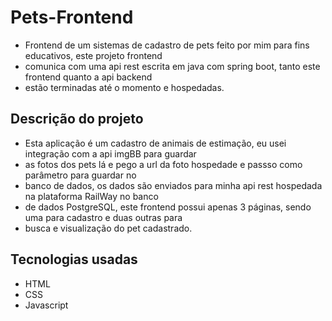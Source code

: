 # Pets-Frontend
* Frontend de um sistemas de cadastro de pets feito por mim para fins educativos, este projeto frontend
* comunica com uma api rest escrita em java com spring boot, tanto este frontend quanto a api backend
* estão terminadas até o momento e hospedadas.

## Descrição do projeto
* Esta aplicação é um cadastro de animais de estimação, eu usei integração com a api imgBB para guardar
* as fotos dos pets lá e pego a url da foto hospedade e passso como parâmetro para guardar no
* banco de dados, os dados são enviados para minha api rest hospedada na plataforma RailWay no banco
* de dados PostgreSQL, este frontend possui apenas 3 páginas, sendo uma para cadastro e duas outras para
* busca e visualização do pet cadastrado.

## Tecnologias usadas
* HTML
* CSS
* Javascript

  
